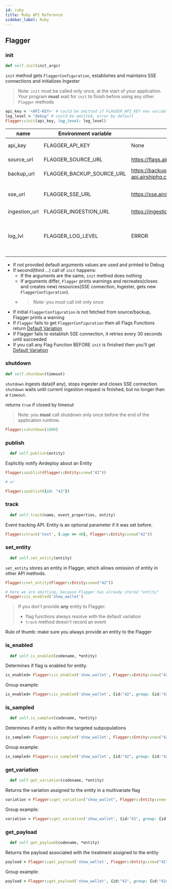 ```yaml
---
id: ruby
title: Ruby API Reference
sidebar_label: Ruby
---
```


## Flagger

### init

```ruby
def self.init(init_args)
```

`init` method gets `FlaggerConfiguration`, establishes and maintains SSE connections and initializes Ingester

> Note: `init` must be called only once, at the start of your application.
> Your program **must** wait for `init` to finish before using any other `Flagger` methods

```ruby
api_key = '<API-KEY>' # could be omitted if FLAGGER_API_KEY env variable is set
log_level = "debug" # could be omitted, error by default
Flagger::init(api_key, log_level: log_level)
```

| name          | Environment variable      | Default                                     | Description                                                                                             |
| ------------- | ------------------------- | ------------------------------------------- | ------------------------------------------------------------------------------------------------------- |
| api_key       | FLAGGER_API_KEY           | None                                        | API key to an environment                                                                               |
| source_url    | FLAGGER_SOURCE_URL        | https://flags.airdeploy.io/v3/config/       | URL to get `FlaggerConfiguration`                                                                       |
| backup_url    | FLAGGER_BACKUP_SOURCE_URL | https://backup-api.airshiphq.com/v3/config/ | backup URL to get `FlaggerConfiguration`                                                                |
| sse_url       | FLAGGER_SSE_URL           | https://sse.airdeploy.io/v3/sse/            | URL for real-time updates of `FlaggerConfiguration` via sse                                             |
| ingestion_url | FLAGGER_INGESTION_URL     | https://ingestion.airdeploy.io/v3/ingest/   | URL for ingestion                                                                                       |
| log_lvl       | FLAGGER_LOG_LEVEL         | ERROR                                       | set up log level: ERROR, WARN, DEBUG. Debug is the most verbose level and includes all Network requests |

- If not provided default arguments values are used and printed to Debug
- If second(third …) call of `init` happens:
  - If the arguments are the same, `init` method does nothing
  - If arguments differ, `Flagger` prints warnings and recreates(closes and creates new) resources(SSE connection,
    Ingester, gets new `FlaggerConfiguration`).
  - > Note: you must call init only once
- If initial `FlaggerConfiguration` is not fetched from source/backup, Flagger prints a warning
- If `Flagger` fails to get `FlaggerConfiguration` then all Flags Functions return [Default Variation](../flagger-sdk/default-variation.md)
- If Flagger fails to establish SSE connection, it retries every 30 seconds until succeeded
- If you call any Flag Function BEFORE `init` is finished then you'll get [Default Variation](../flagger-sdk/default-variation.md)

### shutdown

```ruby
def self.shutdown(timeout)
```

`shutdown` ingests data(if any), stops ingester and closes SSE connection.
`shutdown` waits until current ingestion request is finished, but no longer than a `timeout`.

returns `true` if closed by timeout

> Note: you **must** call shutdown only once before the end of the application runtime.

```ruby
Flagger::shutdown(1000)
```

### publish

```ruby
  def self.publish(entity)
```

Explicitly notify Airdeploy about an Entity

```ruby
Flagger::publish(Flagger::Entity::new("42"))

# or

Flagger::publish({id: "42"})
```

### track

```ruby
  def self.track(name, event_properties, entity)
```

Event tracking API.
Entity is an optional parameter if it was set before.

```ruby
Flagger::track('test', {:age => 40}, Flagger::Entity::new("42"))
```

### set_entity

```ruby
  def self.set_entity(entity)
```

`set_entity` stores an entity in Flagger, which allows omission of entity in other API methods.

```ruby
Flagger::set_entity(Flagger::Entity::new("42"))

# here we are omitting, because Flagger has already stored "entity"
Flagger::is_enabled('show_wallet')
```

> If you don't provide **any** entity to Flagger:
>
> - flag functions always resolve with the default variation
> - `track` method doesn't record an event

Rule of thumb: make sure you always provide an entity to the Flagger

### is_enabled

```ruby
  def self.is_enabled(codename, *entity)
```

Determines if flag is enabled for entity.

```ruby
is_enabled= Flagger::is_enabled('show_wallet', Flagger::Entity::new("42"))
```

Group example:

```ruby
is_enabled= Flagger::is_enabled('show_wallet', {id:"42", group: {id:"4242", type: 'company'}})
```

### is_sampled

```ruby
  def self.is_sampled(codename, *entity)
```

Determines if entity is within the targeted subpopulations

```ruby
is_sampled= Flagger::is_sampled('show_wallet', Flagger::Entity::new("42"))
```

Group example:

```ruby
is_sampled= Flagger::is_sampled('show_wallet', {id:"42", group: {id:"4242", type: 'company'}})
```

### get_variation

```ruby
  def self.get_variation(codename, *entity)
```

Returns the variation assigned to the entity in a multivariate flag

```ruby
variation = Flagger::get_variation("show_wallet", Flagger::Entity::new("42"))
```

Group example:

```ruby
variation = Flagger::get_variation('show_wallet', {id:"42", group: {id:"4242", type: 'company'}})
```

### get_payload

```ruby
  def self.get_payload(codename, *entity)
```

Returns the payload associated with the treatment assigned to the entity

```ruby
payload = Flagger::get_payload('show_wallet', Flagger::Entity::new("42"))
```

Group example:

```ruby
payload = Flagger::get_payload('show_wallet', {id:"42", group: {id:"4242", type: 'company'}})
```
